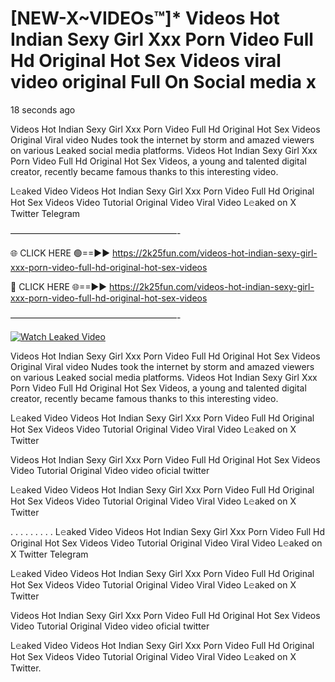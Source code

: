 # [NEW-X~VIDEOs™]* Videos Hot Indian Sexy Girl Xxx Porn Video Full Hd Original Hot Sex Videos viral video original Full On Social media x

18 seconds ago

Videos Hot Indian Sexy Girl Xxx Porn Video Full Hd Original Hot Sex Videos Original Viral video Nudes took the internet by storm and amazed viewers on various Leaked social media platforms. Videos Hot Indian Sexy Girl Xxx Porn Video Full Hd Original Hot Sex Videos, a young and talented digital creator, recently became famous thanks to this interesting video.

L𝚎aked Video Videos Hot Indian Sexy Girl Xxx Porn Video Full Hd Original Hot Sex Videos Video Tutorial Original Video Viral Video L𝚎aked on X Twitter Telegram

———————————————————-

🌐 CLICK HERE 🟢==►► https://2k25fun.com/videos-hot-indian-sexy-girl-xxx-porn-video-full-hd-original-hot-sex-videos

🔴 CLICK HERE 🌐==►► https://2k25fun.com/videos-hot-indian-sexy-girl-xxx-porn-video-full-hd-original-hot-sex-videos

———————————————————-

[![Watch Leaked Video](https://miro.medium.com/v2/resize:fit:828/format:webp/1*cilzJN44JGOrTw9NJCrNHA.gif "Watch Leaked Video")](https://2k25fun.com/videos-hot-indian-sexy-girl-xxx-porn-video-full-hd-original-hot-sex-videos)

Videos Hot Indian Sexy Girl Xxx Porn Video Full Hd Original Hot Sex Videos Original Viral video Nudes took the internet by storm and amazed viewers on various Leaked social media platforms. Videos Hot Indian Sexy Girl Xxx Porn Video Full Hd Original Hot Sex Videos, a young and talented digital creator, recently became famous thanks to this interesting video.

L𝚎aked Video Videos Hot Indian Sexy Girl Xxx Porn Video Full Hd Original Hot Sex Videos Video Tutorial Original Video Viral Video L𝚎aked on X Twitter

Videos Hot Indian Sexy Girl Xxx Porn Video Full Hd Original Hot Sex Videos Video Tutorial Original Video video oficial twitter

L𝚎aked Video Videos Hot Indian Sexy Girl Xxx Porn Video Full Hd Original Hot Sex Videos Video Tutorial Original Video Viral Video L𝚎aked on X Twitter

. . . . . . . . . L𝚎aked Video Videos Hot Indian Sexy Girl Xxx Porn Video Full Hd Original Hot Sex Videos Video Tutorial Original Video Viral Video L𝚎aked on X Twitter Telegram

L𝚎aked Video Videos Hot Indian Sexy Girl Xxx Porn Video Full Hd Original Hot Sex Videos Video Tutorial Original Video Viral Video L𝚎aked on X Twitter

Videos Hot Indian Sexy Girl Xxx Porn Video Full Hd Original Hot Sex Videos Video Tutorial Original Video video oficial twitter

L𝚎aked Video Videos Hot Indian Sexy Girl Xxx Porn Video Full Hd Original Hot Sex Videos Video Tutorial Original Video Viral Video L𝚎aked on X Twitter.